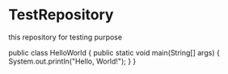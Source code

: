 # TestRepository
this repository for testing purpose

public class HelloWorld {
    public static void main(String[] args) {
        System.out.println("Hello, World!");
    }
}

